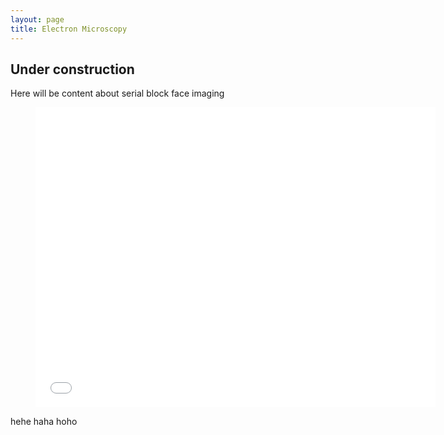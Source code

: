 ```yaml
---
layout: page
title: Electron Microscopy
---
```


## Under construction ##

Here will be content about serial block face imaging 

<div class="video"> <figure> <iframe width="640" height="480" src="//www.youtube.com/embed/prFohBWIdQg" frameborder="0" allowfullscreen></iframe> </figure> </div>

hehe haha hoho